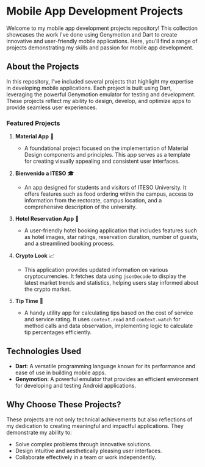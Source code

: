 # Mobile App Development Projects

Welcome to my mobile app development projects repository! This collection showcases the work I've done using Genymotion and Dart to create innovative and user-friendly mobile applications. Here, you'll find a range of projects demonstrating my skills and passion for mobile app development.

## About the Projects

In this repository, I've included several projects that highlight my expertise in developing mobile applications. Each project is built using Dart, leveraging the powerful Genymotion emulator for testing and development. These projects reflect my ability to design, develop, and optimize apps to provide seamless user experiences.

### Featured Projects

1. **Material App** 📱
   - A foundational project focused on the implementation of Material Design components and principles. This app serves as a template for creating visually appealing and consistent user interfaces.

2. **Bienvenido a ITESO** 🎓
   - An app designed for students and visitors of ITESO University. It offers features such as food ordering within the campus, access to information from the rectorate, campus location, and a comprehensive description of the university.

3. **Hotel Reservation App** 🏨
   - A user-friendly hotel booking application that includes features such as hotel images, star ratings, reservation duration, number of guests, and a streamlined booking process.

4. **Crypto Look** 📈
   - This application provides updated information on various cryptocurrencies. It fetches data using `jsonDecode` to display the latest market trends and statistics, helping users stay informed about the crypto market.

5. **Tip Time** 💸
   - A handy utility app for calculating tips based on the cost of service and service rating. It uses `context.read` and `context.watch` for method calls and data observation, implementing logic to calculate tip percentages efficiently.

## Technologies Used

- **Dart**: A versatile programming language known for its performance and ease of use in building mobile apps.
- **Genymotion**: A powerful emulator that provides an efficient environment for developing and testing Android applications.

## Why Choose These Projects?

These projects are not only technical achievements but also reflections of my dedication to creating meaningful and impactful applications. They demonstrate my ability to:

- Solve complex problems through innovative solutions.
- Design intuitive and aesthetically pleasing user interfaces.
- Collaborate effectively in a team or work independently.
